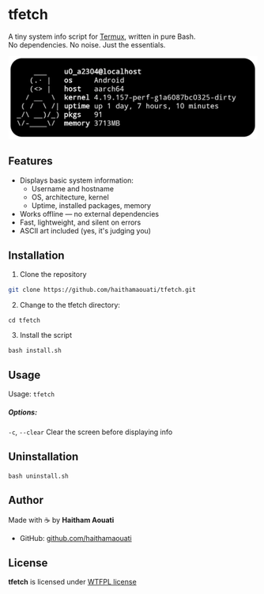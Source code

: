 # tfetch

A tiny system info script for [Termux](https://termux.dev), written in pure Bash.  
No dependencies. No noise. Just the essentials.

![tfetch preview](preview.png)

## Features

- Displays basic system information:
  - Username and hostname
  - OS, architecture, kernel
  - Uptime, installed packages, memory
- Works offline — no external dependencies
- Fast, lightweight, and silent on errors
- ASCII art included (yes, it's judging you)

## Installation

1. Clone the repository
```bash
git clone https://github.com/haithamaouati/tfetch.git
```
2. Change to the tfetch directory:
```
cd tfetch
```
3. Install the script
```
bash install.sh
```

## Usage
Usage: `tfetch`

##### Options:

`-c`, `--clear` Clear the screen before displaying info

## Uninstallation
```
bash uninstall.sh
```

## Author

Made with :coffee: by **Haitham Aouati**
  - GitHub: [github.com/haithamaouati](https://github.com/haithamaouati)

## License

**tfetch** is licensed under [WTFPL license](LICENSE)
